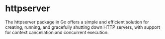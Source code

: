# httpserver
The httpserver package in Go offers a simple and efficient solution for creating, running, and gracefully shutting down HTTP servers, with support for context cancellation and concurrent execution.
